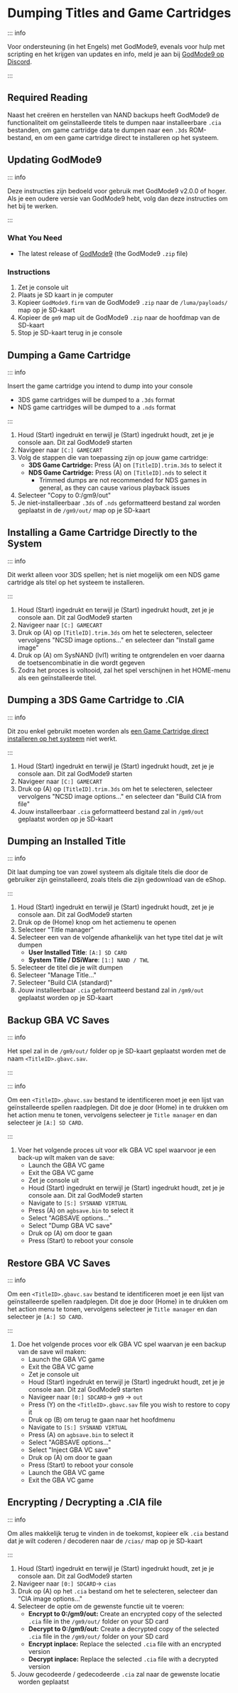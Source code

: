 # Dumping Titles and Game Cartridges

::: info

Voor ondersteuning (in het Engels) met GodMode9, evenals voor hulp met scripting en het krijgen van updates en info, meld je aan bij [GodMode9 op Discord](https://discord.gg/BRcbvtFxX4).

:::

## Required Reading

Naast het creëren en herstellen van NAND backups heeft GodMode9 de functionaliteit om geïnstalleerde titels te dumpen naar installeerbare `.cia` bestanden, om game cartridge data te dumpen naar een `.3ds` ROM-bestand, en om een game cartridge direct te installeren op het systeem.

## Updating GodMode9

::: info

Deze instructies zijn bedoeld voor gebruik met GodMode9 v2.0.0 of hoger. Als je een oudere versie van GodMode9 hebt, volg dan deze instructies om het bij te werken.

:::

### What You Need

- The latest release of [GodMode9](https://github.com/d0k3/GodMode9/releases/latest) (the GodMode9 `.zip` file)

### Instructions

1. Zet je console uit
2. Plaats je SD kaart in je computer
3. Kopieer `GodMode9.firm` van de GodMode9 `.zip` naar de `/luma/payloads/` map op je SD-kaart
4. Kopieer de `gm9` map uit de GodMode9 `.zip` naar de hoofdmap van de SD-kaart
5. Stop je SD-kaart terug in je console

## Dumping a Game Cartridge

::: info

Insert the game cartridge you intend to dump into your console

- 3DS game cartridges will be dumped to a `.3ds` format
- NDS game cartridges will be dumped to a `.nds` format

:::

1. Houd (Start) ingedrukt en terwijl je (Start) ingedrukt houdt, zet je je console aan. Dit zal GodMode9 starten
2. Navigeer naar `[C:] GAMECART`
3. Volg de stappen die van toepassing zijn op jouw game cartridge:
    - **3DS Game Cartridge:** Press (A) on `[TitleID].trim.3ds` to select it
    - **NDS Game Cartridge:** Press (A) on `[TitleID].nds` to select it
        - Trimmed dumps are not recommended for NDS games in general, as they can cause various playback issues
4. Selecteer "Copy to 0:/gm9/out"
5. Je niet-installeerbaar `.3ds` of `.nds` geformatteerd bestand zal worden geplaatst in de `/gm9/out/` map op je SD-kaart

## Installing a Game Cartridge Directly to the System

::: info

Dit werkt alleen voor 3DS spellen; het is niet mogelijk om een NDS game cartridge als titel op het systeem te installeren.

:::

1. Houd (Start) ingedrukt en terwijl je (Start) ingedrukt houdt, zet je je console aan. Dit zal GodMode9 starten
2. Navigeer naar `[C:] GAMECART`
3. Druk op (A) op `[TitleID].trim.3ds` om het te selecteren, selecteer vervolgens "NCSD image options..." en selecteer dan "Install game image"
4. Druk op (A) om SysNAND (lvl1) writing te ontgrendelen en voer daarna de toetsencombinatie in die wordt gegeven
5. Zodra het proces is voltooid, zal het spel verschijnen in het HOME-menu als een geïnstalleerde titel.

## Dumping a 3DS Game Cartridge to .CIA

::: info

Dit zou enkel gebruikt moeten worden als [een Game Cartridge direct installeren op het systeem](#installing-a-game-cartridge-direct-to-the-system) niet werkt.

:::

1. Houd (Start) ingedrukt en terwijl je (Start) ingedrukt houdt, zet je je console aan. Dit zal GodMode9 starten
2. Navigeer naar `[C:] GAMECART`
3. Druk op (A) op `[TitleID].trim.3ds` om het te selecteren, selecteer vervolgens "NCSD image options..." en selecteer dan "Build CIA from file"
4. Jouw installeerbaar `.cia` geformatteerd bestand zal in `/gm9/out` geplaatst worden op je SD-kaart

## Dumping an Installed Title

::: info

Dit laat dumping toe van zowel systeem als digitale titels die door de gebruiker zijn geïnstalleerd, zoals titels die zijn gedownload van de eShop.

:::

1. Houd (Start) ingedrukt en terwijl je (Start) ingedrukt houdt, zet je je console aan. Dit zal GodMode9 starten
2. Druk op de (Home) knop om het actiemenu te openen
3. Selecteer "Title manager"
4. Selecteer een van de volgende afhankelijk van het type titel dat je wilt dumpen
    - **User Installed Title**: `[A:] SD CARD`
    - **System Title / DSiWare**: `[1:] NAND / TWL`
5. Selecteer de titel die je wilt dumpen
6. Selecteer "Manage Title..."
7. Selecteer "Build CIA (standard)"
8. Jouw installeerbaar `.cia` geformatteerd bestand zal in `/gm9/out` geplaatst worden op je SD-kaart

## Backup GBA VC Saves

::: info

Het spel zal in de `/gm9/out/` folder op je SD-kaart geplaatst worden met de naam `<TitleID>.gbavc.sav`.

:::

::: info

Om een `<TitleID>.gbavc.sav` bestand te identificeren moet je een lijst van geïnstalleerde spellen raadplegen. Dit doe je door (Home) in te drukken om het action menu te tonen, vervolgens selecteer je `Title manager` en dan selecteer je `[A:] SD CARD`.

:::

1. Voer het volgende proces uit voor elk GBA VC spel waarvoor je een back-up wilt maken van de save:
    - Launch the GBA VC game
    - Exit the GBA VC game
    - Zet je console uit
    - Houd (Start) ingedrukt en terwijl je (Start) ingedrukt houdt, zet je je console aan. Dit zal GodMode9 starten
    - Navigate to `[S:] SYSNAND VIRTUAL`
    - Press (A) on `agbsave.bin` to select it
    - Select "AGBSAVE options..."
    - Select "Dump GBA VC save"
    - Druk op (A) om door te gaan
    - Press (Start) to reboot your console

## Restore GBA VC Saves

::: info

Om een `<TitleID>.gbavc.sav` bestand te identificeren moet je een lijst van geïnstalleerde spellen raadplegen. Dit doe je door (Home) in te drukken om het action menu te tonen, vervolgens selecteer je `Title manager` en dan selecteer je `[A:] SD CARD`.

:::

1. Doe het volgende proces voor elk GBA VC spel waarvan je een backup van de save wil maken:
    - Launch the GBA VC game
    - Exit the GBA VC game
    - Zet je console uit
    - Houd (Start) ingedrukt en terwijl je (Start) ingedrukt houdt, zet je je console aan. Dit zal GodMode9 starten
    - Navigeer naar `[0:] SDCARD`-> `gm9` -> `out`
    - Press (Y) on the `<TitleID>.gbavc.sav` file you wish to restore to copy it
    - Druk op (B) om terug te gaan naar het hoofdmenu
    - Navigate to `[S:] SYSNAND VIRTUAL`
    - Press (A) on `agbsave.bin` to select it
    - Select "AGBSAVE options..."
    - Select "Inject GBA VC save"
    - Druk op (A) om door te gaan
    - Press (Start) to reboot your console
    - Launch the GBA VC game
    - Exit the GBA VC game

## Encrypting / Decrypting a .CIA file

::: info

Om alles makkelijk terug te vinden in de toekomst, kopieer elk `.cia` bestand dat je wilt coderen / decoderen naar de `/cias/` map op je SD-kaart

:::

1. Houd (Start) ingedrukt en terwijl je (Start) ingedrukt houdt, zet je je console aan. Dit zal GodMode9 starten
2. Navigeer naar `[0:] SDCARD`-> `cias`
3. Druk op (A) op het `.cia` bestand om het te selecteren, selecteer dan "CIA image options..."
4. Selecteer de optie om de gewenste functie uit te voeren:
    - **Encrypt to 0:/gm9/out:** Create an encrypted copy of the selected `.cia` file in the `/gm9/out/` folder on your SD card
    - **Decrypt to 0:/gm9/out:** Create a decrypted copy of the selected `.cia` file in the `/gm9/out/` folder on your SD card
    - **Encrypt inplace:** Replace the selected `.cia` file with an encrypted version
    - **Decrypt inplace:** Replace the selected `.cia` file with a decrypted version
5. Jouw gecodeerde / gedecodeerde `.cia` zal naar de gewenste locatie worden geplaatst
